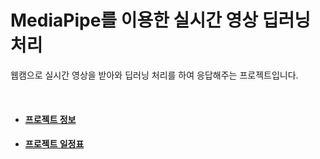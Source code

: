 # MediaPipe를 이용한 실시간 영상 딥러닝 처리

웹캠으로 실시간 영상을 받아와 딥러닝 처리를 하여 응답해주는 프로젝트입니다.<br>

<br>

- #### [프로젝트 정보](./documents/information.md)
- #### [프로젝트 일정표](./documents/schedule.md)
